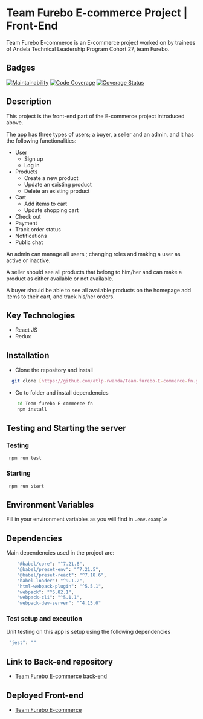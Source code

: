 # Team Furebo E-commerce Project | Front-End

Team Furebo E-commerce is an E-commerce project worked on by trainees of Andela Technical Leadership Program Cohort 27, team Furebo.

## Badges

[![Maintainability]()]()
[![Code Coverage]()]()
[![Coverage Status]()]()

## Description

This project is the front-end part of the E-commerce project introduced above.

The app has three types of users; a buyer, a seller and an admin, and it has the following functionalities: 
- User
  - Sign up
  - Log in
- Products
  - Create a new product
  - Update an existing product
  - Delete an existing product
- Cart
  - Add items to cart
  - Update shopping cart
- Check out
- Payment
- Track order status
- Notifications
- Public chat

An admin can manage all users ; changing roles and making a user as active or inactive.

A seller should see all products that belong to him/her and can make a product as either available or not available.

A buyer should be able to see all available products on the homepage add items to their cart, and track his/her orders.

## Key Technologies

- React JS
- Redux

## Installation

- Clone the repository and install

```bash
  git clone [https://github.com/atlp-rwanda/Team-furebo-E-commerce-fn.git]
```

- Go to folder and install dependencies

```bash
    cd Team-furebo-E-commerce-fn
    npm install
```

## Testing and Starting the server

### Testing

```bash
 npm run test
```

### Starting

```bash
 npm run start
```

## Environment Variables

Fill in your environment variables as you will find in `.env.example`

## Dependencies

Main dependencies used in the project are:

```bash
    "@babel/core": "^7.21.8",
    "@babel/preset-env": "^7.21.5",
    "@babel/preset-react": "^7.18.6",
    "babel-loader": "^9.1.2",
    "html-webpack-plugin": "^5.5.1",
    "webpack": "^5.82.1",
    "webpack-cli": "^5.1.1",
    "webpack-dev-server": "^4.15.0"
```

### Test setup and execution

Unit testing on this app is setup using the following dependencies

```bash
 "jest": ""
```

## Link to Back-end repository

- [Team Furebo E-commerce back-end](https://github.com/atlp-rwanda/Team-furebo-E-commerce-bn.git)

## Deployed Front-end

- [Team Furebo E-commerce]()
